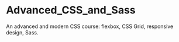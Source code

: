 # Advanced_CSS_and_Sass

An advanced and modern CSS course: flexbox, CSS Grid, responsive design, Sass.
